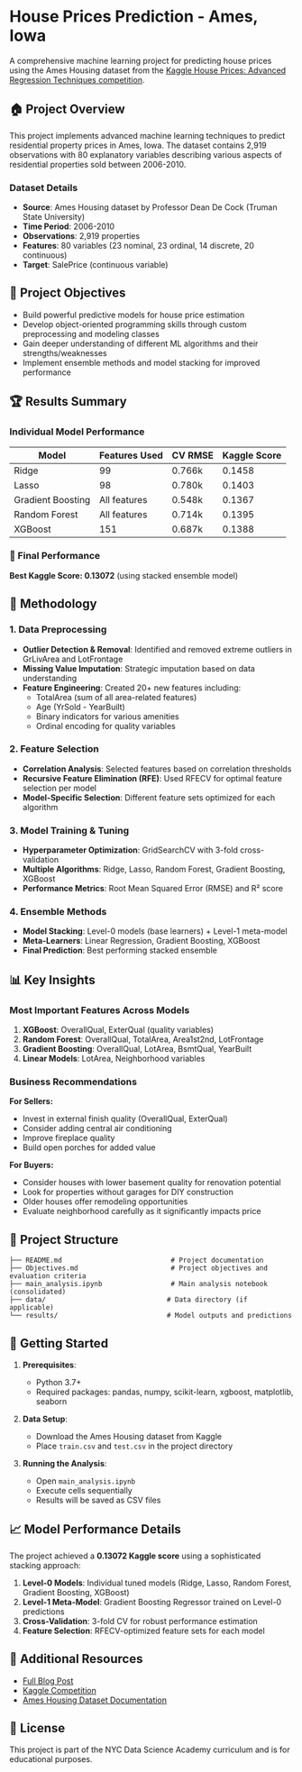 # House Prices Prediction - Ames, Iowa

A comprehensive machine learning project for predicting house prices using the Ames Housing dataset from the [Kaggle House Prices: Advanced Regression Techniques competition](https://www.kaggle.com/c/house-prices-advanced-regression-techniques).

## 🏠 Project Overview

This project implements advanced machine learning techniques to predict residential property prices in Ames, Iowa. The dataset contains 2,919 observations with 80 explanatory variables describing various aspects of residential properties sold between 2006-2010.

### Dataset Details
- **Source**: Ames Housing dataset by Professor Dean De Cock (Truman State University)
- **Time Period**: 2006-2010
- **Observations**: 2,919 properties
- **Features**: 80 variables (23 nominal, 23 ordinal, 14 discrete, 20 continuous)
- **Target**: SalePrice (continuous variable)

## 🎯 Project Objectives

- Build powerful predictive models for house price estimation
- Develop object-oriented programming skills through custom preprocessing and modeling classes
- Gain deeper understanding of different ML algorithms and their strengths/weaknesses
- Implement ensemble methods and model stacking for improved performance

## 🏆 Results Summary

### Individual Model Performance

| Model             | Features Used | CV RMSE | Kaggle Score |
|-------------------|---------------|---------|--------------|
| Ridge             | 99            | 0.766k  | 0.1458       |
| Lasso             | 98            | 0.780k  | 0.1403       |
| Gradient Boosting | All features  | 0.548k  | 0.1367       |
| Random Forest     | All features  | 0.714k  | 0.1395       |
| XGBoost           | 151           | 0.687k  | 0.1388       |

### 🥇 Final Performance
**Best Kaggle Score: 0.13072** (using stacked ensemble model)

## 🔧 Methodology

### 1. Data Preprocessing
- **Outlier Detection & Removal**: Identified and removed extreme outliers in GrLivArea and LotFrontage
- **Missing Value Imputation**: Strategic imputation based on data understanding
- **Feature Engineering**: Created 20+ new features including:
  - TotalArea (sum of all area-related features)
  - Age (YrSold - YearBuilt)
  - Binary indicators for various amenities
  - Ordinal encoding for quality variables

### 2. Feature Selection
- **Correlation Analysis**: Selected features based on correlation thresholds
- **Recursive Feature Elimination (RFE)**: Used RFECV for optimal feature selection per model
- **Model-Specific Selection**: Different feature sets optimized for each algorithm

### 3. Model Training & Tuning
- **Hyperparameter Optimization**: GridSearchCV with 3-fold cross-validation
- **Multiple Algorithms**: Ridge, Lasso, Random Forest, Gradient Boosting, XGBoost
- **Performance Metrics**: Root Mean Squared Error (RMSE) and R² score

### 4. Ensemble Methods
- **Model Stacking**: Level-0 models (base learners) + Level-1 meta-model
- **Meta-Learners**: Linear Regression, Gradient Boosting, XGBoost
- **Final Prediction**: Best performing stacked ensemble

## 📊 Key Insights

### Most Important Features Across Models

1. **XGBoost**: OverallQual, ExterQual (quality variables)
2. **Random Forest**: OverallQual, TotalArea, Area1st2nd, LotFrontage
3. **Gradient Boosting**: OverallQual, LotArea, BsmtQual, YearBuilt
4. **Linear Models**: LotArea, Neighborhood variables

### Business Recommendations

**For Sellers:**
- Invest in external finish quality (OverallQual, ExterQual)
- Consider adding central air conditioning
- Improve fireplace quality
- Build open porches for added value

**For Buyers:**
- Consider houses with lower basement quality for renovation potential
- Look for properties without garages for DIY construction
- Older houses offer remodeling opportunities
- Evaluate neighborhood carefully as it significantly impacts price

## 📁 Project Structure

```
├── README.md                           # Project documentation
├── Objectives.md                       # Project objectives and evaluation criteria
├── main_analysis.ipynb                 # Main analysis notebook (consolidated)
├── data/                              # Data directory (if applicable)
└── results/                           # Model outputs and predictions
```

## 🚀 Getting Started

1. **Prerequisites**:
   - Python 3.7+
   - Required packages: pandas, numpy, scikit-learn, xgboost, matplotlib, seaborn

2. **Data Setup**:
   - Download the Ames Housing dataset from Kaggle
   - Place `train.csv` and `test.csv` in the project directory

3. **Running the Analysis**:
   - Open `main_analysis.ipynb`
   - Execute cells sequentially
   - Results will be saved as CSV files

## 📈 Model Performance Details

The project achieved a **0.13072 Kaggle score** using a sophisticated stacking approach:

1. **Level-0 Models**: Individual tuned models (Ridge, Lasso, Random Forest, Gradient Boosting, XGBoost)
2. **Level-1 Meta-Model**: Gradient Boosting Regressor trained on Level-0 predictions
3. **Cross-Validation**: 3-fold CV for robust performance estimation
4. **Feature Selection**: RFECV-optimized feature sets for each model

## 🔗 Additional Resources

- [Full Blog Post](https://nycdatascience.com/blog/student-works/machine-learning-predicting-house-prices-in-ames-ia/)
- [Kaggle Competition](https://www.kaggle.com/c/house-prices-advanced-regression-techniques)
- [Ames Housing Dataset Documentation](https://www.kaggle.com/c/house-prices-advanced-regression-techniques/data)

## 📝 License

This project is part of the NYC Data Science Academy curriculum and is for educational purposes.
